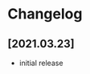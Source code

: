 <!-- Keep a Changelog guide -> https://keepachangelog.com -->

# Changelog

## [2021.03.23]

* initial release
